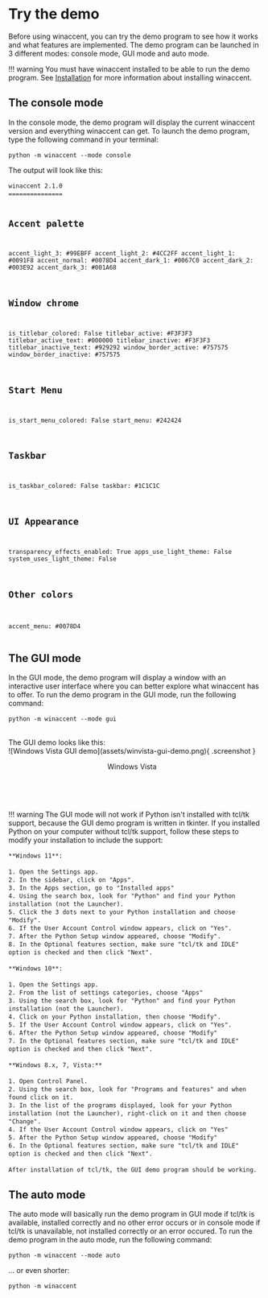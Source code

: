 # Try the demo

Before using winaccent, you can try the demo program to see how it works and what features are implemented. The demo program can be launched in 3 different modes: console mode, GUI mode and auto mode.

!!! warning
    You must have winaccent installed to be able to run the demo program. See [Installation](installation.md) for more information about installing winaccent.


## The console mode
In the console mode, the demo program will display the current winaccent version and everything winaccent can get. To launch the demo program, type the following command in your terminal:

```
python -m winaccent --mode console
```

The output will look like this:

<style>
    .console-demo {
        height: 300px !important;
    }
</style>

<div class="md-typeset">
<pre>
<code class="console-demo">winaccent 2.1.0
===============

Accent palette
--------------

accent_light_3:                 #99EBFF
accent_light_2:                 #4CC2FF
accent_light_1:                 #0091F8
accent_normal:                  #0078D4
accent_dark_1:                  #0067C0
accent_dark_2:                  #003E92
accent_dark_3:                  #001A68


Window chrome
-------------

is_titlebar_colored:            False
titlebar_active:                #F3F3F3
titlebar_active_text:           #000000
titlebar_inactive:              #F3F3F3
titlebar_inactive_text:         #929292
window_border_active:           #757575
window_border_inactive:         #757575


Start Menu
----------

is_start_menu_colored:          False
start_menu:                     #242424


Taskbar
-------

is_taskbar_colored:             False
taskbar:                        #1C1C1C


UI Appearance
-------------

transparency_effects_enabled:   True
apps_use_light_theme:           False
system_uses_light_theme:        False


Other colors
------------

accent_menu:                    #0078D4
</code>
</pre>
</div>


## The GUI mode
In the GUI mode, the demo program will display a window with an interactive user interface where you can better explore what winaccent has to offer. To run the demo program in the GUI mode, run the following command:

```
python -m winaccent --mode gui
```

<br>
The GUI demo looks like this:

<style>
    figure {
        flex-shrink: 0;
        margin: 0px !important;
    }

    .screenshot {
        height: 574px !important;
        width: 340px !important;
        object-fit: scale-down !important;
        object-position: top !important;
    }
</style>

<div markdown align="center" style="display: flex; flex-wrap: no-wrap; overflow-x: auto; margin-bottom: 64px !important; scrollbar-width: thin; gap: 32px;">

<figure markdown>
![Windows Vista GUI demo](assets/winvista-gui-demo.png){ .screenshot }
<br><p>Windows Vista</p>
</figure>

<figure markdown>
![Windows 7 GUI demo](assets/win7-gui-demo.png){ .screenshot }
<br><p>Windows 7</p>
</figure>

<figure markdown>
![Windows 8.x GUI demo](assets/win8-gui-demo.png){ .screenshot }
<br><p>Windows 8.x</p>
</figure>

<figure markdown>
![Windows 10 GUI demo](assets/win10-gui-demo.png){ .screenshot }
<br><p>Windows 10</p>
</figure>

<figure markdown>
![Windows 11 GUI demo](assets/win11-gui-demo.png){ .screenshot }
<br><p>Windows 11</p>
</figure>

</div>

!!! warning
    The GUI mode will not work if Python isn't installed with tcl/tk support, because the GUI demo program is written in tkinter. If you installed Python on your computer without tcl/tk support, follow these steps to modify your installation to include the support:

    **Windows 11**:

    1. Open the Settings app.
    2. In the sidebar, click on "Apps".
    3. In the Apps section, go to "Installed apps"
    4. Using the search box, look for "Python" and find your Python installation (not the Launcher).
    5. Click the 3 dots next to your Python installation and choose "Modify".
    6. If the User Account Control window appears, click on "Yes".
    7. After the Python Setup window appeared, choose "Modify".
    8. In the Optional features section, make sure "tcl/tk and IDLE" option is checked and then click "Next".

    **Windows 10**:

    1. Open the Settings app.
    2. From the list of settings categories, choose "Apps"
    3. Using the search box, look for "Python" and find your Python installation (not the Launcher).
    4. Click on your Python installation, then choose "Modify".
    5. If the User Account Control window appears, click on "Yes".
    6. After the Python Setup window appeared, choose "Modify"
    7. In the Optional features section, make sure "tcl/tk and IDLE" option is checked and then click "Next".

    **Windows 8.x, 7, Vista:**

    1. Open Control Panel.
    2. Using the search box, look for "Programs and features" and when found click on it.
    3. In the list of the programs displayed, look for your Python installation (not the Launcher), right-click on it and then choose "Change".
    4. If the User Account Control window appears, click on "Yes"
    5. After the Python Setup window appeared, choose "Modify"
    6. In the Optional features section, make sure "tcl/tk and IDLE" option is checked and then click "Next".

    After installation of tcl/tk, the GUI demo program should be working.


## The auto mode
The auto mode will basically run the demo program in GUI mode if tcl/tk is available, installed correctly and no other error occurs or in console mode if tcl/tk is unavailable, not installed correctly or an error occured. To run the demo program in the auto mode, run the following command:

```
python -m winaccent --mode auto
```

... or even shorter:

```
python -m winaccent
```